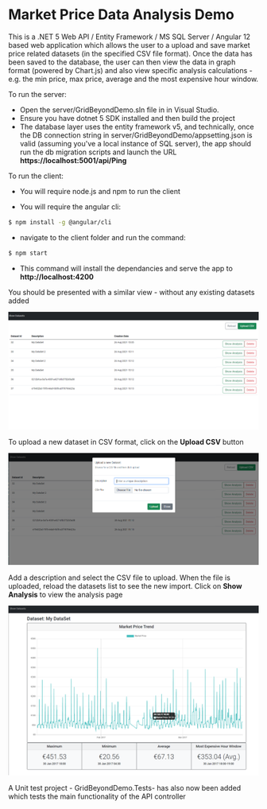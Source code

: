 # Market Price Data Analysis Demo

This is a .NET 5 Web API / Entity Framework / MS SQL Server / Angular 12 based web application which allows the user to a upload and save market price related datasets (in the specified CSV file format). Once the data has been saved to the database, the user can then view the data in graph format (powered by Chart.js) and also view specific analysis calculations - e.g. the min price, max price, average and the most expensive hour window.

To run the server: 
- Open the server/GridBeyondDemo.sln file in in Visual Studio.	
- Ensure you have dotnet 5 SDK installed and then build the project	
- The database layer uses the entity framework v5, and technically, once the DB connection string in server/GridBeyondDemo/appsetting.json is valid (assuming you've a local instance of SQL server), the app should run the db migration scripts and launch the URL **https://localhost:5001/api/Ping**

To run the client: 

- You will require node.js and npm to run the client
	
- You will require the angular cli:
	
```sh
$ npm install -g @angular/cli
```
	
- navigate to the client folder and run the command: 
	
```sh
$ npm start
```
	
- This command will install the dependancies and serve the app to **http://localhost:4200**

You should be presented with a similar view - without any existing datasets added

![Screenshot](screenshots/datasets.png)

To upload a new dataset in CSV format, click on the **Upload CSV** button

![Screenshot](screenshots/upload.png)

Add a description and select the CSV file to upload. When the file is uploaded, reload the datasets list to see the new import. Click on **Show Analysis** to view the analysis page 

![Screenshot](screenshots/analysis.png)

A Unit test project - GridBeyondDemo.Tests- has also now been added which tests the main functionality of the API controller
